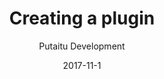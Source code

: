---
title: 'Creating a plugin'
description: 'A quick guide on creating plugins'
sections:
    -
        text: "<h2 id=\"file\">File</h2>\n<p>The recommended structure is this:</p>\n<pre><code>/plugins\n    /my-plugin\n        /index.js\n        /server/MyServerCode.js\n        /client/MyClientCode.js\n</code></pre><h2 id=\"endpoint\">Endpoint</h2>\n<p>Here is an example of an endpoint:</p>\n<pre><code>&#39;use strict&#39;;\n\nclass MyPlugin {\n    static init(app) {\n        app.get(&#39;/plugins/my-plugin/endpoint&#39;, (req, res) =&gt; {\n            res.status(200).send(&#39;OK&#39;);\n        });\n    }\n}\n\nmodule.exports = MyPlugin;\n</code></pre><h2 id=\"client-connection-editor\">Client: Connection editor</h2>\n<p>An example of client side code implementing a Connection editor:</p>\n<pre><code>&#39;use strict&#39;;\n\nclass MyConnectionEditor extends Crisp.View {\n    constructor(params) {\n        super(params);\n\n        this.fetch();\n    }\n\n    template() {\n        return _.div({class: &#39;my-connection-editor&#39;});\n    }\n}\n\nHashBrown.Views.Editors.ConnectionEditors[&#39;My Plugin&#39;] = MyConnectionEditor;\n</code></pre><p>This example makes use of the <a href=\"https://github.com/Putaitu/crisp-ui\">Crisp UI</a> view class and templating.</p>\n<h2 id=\"client-extra-navbar-pane\">Client: Extra navbar pane</h2>\n<p>An example of client side code implementing an extra navbar pane:</p>\n<pre><code>&#39;use strict&#39;;\n\nfunction myItemAction() {\n    var id = document.querySelector(&#39;.context-menu-target&#39;);\n\n    alert(id); // The id of the pane item\n}\n\nfunction myPaneAction() {\n    // Do something\n}\n\nNavbarMain.addTabPane(&#39;/my-plugin/&#39;, &#39;My Plugin&#39;, &#39;font-awesome-icon&#39;, {\n    getItems: () =&gt; {\n        return [ { id: &#39;some-id&#39;, title: &#39;Some title&#39; } ];\n    },\n\n    itemContextMenu: {\n        &#39;This item&#39;: &#39;---&#39;,\n        &#39;Item action&#39;: () =&gt; { myItemAction(); }\n    },\n\n    paneContextMenu: {\n        &#39;General&#39;: &#39;---&#39;,\n        &#39;Pane action&#39;: () =&gt; { myPaneAction(); }\n    }\n});\n</code></pre><p>For more inspiration on making navbar panes, check out the <a href=\"https://github.com/Putaitu/hashbrown-cms/blob/master/src/Client/Views/Navigation/ContentPane.js\">ContentPane source</a></p>\n"
meta:
    id: 55b8ef0aac3253b05b0105293cb5be1af6e7762e
    parentId: bf70856caed6633b734d5b0e7b61a651305571f1
    language: en
date: '2017-11-1'
author: 'Putaitu Development'
permalink: /guides/creating-a-plugin/
layout: sectionPage
---